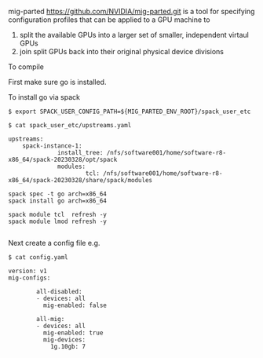 
mig-parted https://github.com/NVIDIA/mig-parted.git is a tool for specifying configuration profiles that can be applied to a GPU machine to 

 1. split the available GPUs into a larger set of smaller, independent virtaul GPUs
 2. join split GPUs back into their original physical device divisions



To compile

First make sure go is installed.

To install go via spack

  `$ export SPACK_USER_CONFIG_PATH=${MIG_PARTED_ENV_ROOT}/spack_user_etc`
  
  `$ cat spack_user_etc/upstreams.yaml`
  
  ```
  upstreams:
      spack-instance-1:
                install_tree: /nfs/software001/home/software-r8-x86_64/spack-20230328/opt/spack
                modules:
                        tcl: /nfs/software001/home/software-r8-x86_64/spack-20230328/share/spack/modules
 ```
    

```
spack spec -t go arch=x86_64
spack install go arch=x86_64
```

```
spack module tcl  refresh -y
spack module lmod refresh -y
```

```

```

Next create a config file e.g.

```
$ cat config.yaml

version: v1
mig-configs:

        all-disabled:
        - devices: all
          mig-enabled: false

        all-mig:       
        - devices: all
          mig-enabled: true
          mig-devices:
            1g.10gb: 7


```
